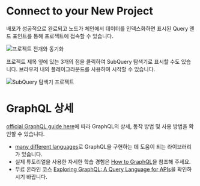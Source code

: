 # Connect to your New Project

배포가 성공적으로 완료되고 노드가 체인에서 데이터를 인덱스화하면 표시된 Query 엔드 포인트를 통해 프로젝트에 접속할 수 있습니다.

![프로젝트 전개와 동기화](/assets/img/projects-deploy-sync.png)

프로젝트 제목 옆에 있는 3개의 점을 클릭하여 SubQuery 탐색기로 표시할 수도 있습니다. 브라우저 내의 플레이그라운드를 사용하여 시작할 수 있습니다.

![SubQuery 탐색기 프로젝트](/assets/img/projects-explorer.png)

# GraphQL 상세

[official GraphQL guide here](https://graphql.org/learn/)에 따라 GraphQL의 상세, 동작 방법 및 사용 방법을 확인할 수 있습니다.
- [many different languages](https://graphql.org/code/)로 GraphQL을 구현하는 데 도움이 되는 라이브러리가 있습니다.
- 실제 튜토리얼을 사용한 자세한 학습 경험은 [How to GraphQL](https://www.howtographql.com/)을 참조해 주세요.
- 무료 온라인 코스 [Exploring GraphQL: A Query Language for APIs](https://www.edx.org/course/exploring-graphql-a-query-language-for-apis)을 확인하시기 바랍니다.